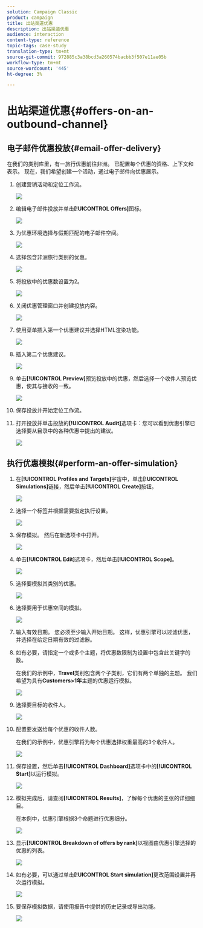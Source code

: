 ```yaml
---
solution: Campaign Classic
product: campaign
title: 出站渠道优惠
description: 出站渠道优惠
audience: interaction
content-type: reference
topic-tags: case-study
translation-type: tm+mt
source-git-commit: 972885c3a38bcd3a260574bacbb3f507e11ae05b
workflow-type: tm+mt
source-wordcount: '445'
ht-degree: 3%

---
```



# 出站渠道优惠{#offers-on-an-outbound-channel}

## 电子邮件优惠投放{#email-offer-delivery}

在我们的类别库里，有一旅行优惠前往非洲。 已配置每个优惠的资格、上下文和表示。 现在，我们希望创建一个活动，通过电子邮件向优惠展示。

1. 创建营销活动和定位工作流。

   ![](assets/offer_delivery_example_001.png)

1. 编辑电子邮件投放并单击&#x200B;**[!UICONTROL Offers]**&#x200B;图标。

   ![](assets/offer_delivery_example_002.png)

1. 为优惠环境选择与假期匹配的电子邮件空间。

   ![](assets/offer_delivery_example_003.png)

1. 选择包含非洲旅行类别的优惠。

   ![](assets/offer_delivery_example_004.png)

1. 将投放中的优惠数设置为2。

   ![](assets/offer_delivery_example_005.png)

1. 关闭优惠管理窗口并创建投放内容。

   ![](assets/offer_delivery_example_006.png)

1. 使用菜单插入第一个优惠建议并选择HTML渲染功能。

   ![](assets/offer_delivery_example_007.png)

1. 插入第二个优惠建议。

   ![](assets/offer_delivery_example_008.png)

1. 单击&#x200B;**[!UICONTROL Preview]**&#x200B;预览投放中的优惠，然后选择一个收件人预览优惠，使其与接收的一致。

   ![](assets/offer_delivery_example_009.png)

1. 保存投放并开始定位工作流。
1. 打开投放并单击投放的&#x200B;**[!UICONTROL Audit]**&#x200B;选项卡：您可以看到优惠引擎已选择要从目录中的各种优惠中提出的建议。

   ![](assets/offer_delivery_example_010.png)

## 执行优惠模拟{#perform-an-offer-simulation}

1. 在&#x200B;**[!UICONTROL Profiles and Targets]**&#x200B;宇宙中，单击&#x200B;**[!UICONTROL Simulations]**&#x200B;链接，然后单击&#x200B;**[!UICONTROL Create]**&#x200B;按钮。

   ![](assets/offer_simulation_001.png)

1. 选择一个标签并根据需要指定执行设置。

   ![](assets/offer_simulation_example_002.png)

1. 保存模拟。 然后在新选项卡中打开。

   ![](assets/offer_simulation_example_003.png)

1. 单击&#x200B;**[!UICONTROL Edit]**&#x200B;选项卡，然后单击&#x200B;**[!UICONTROL Scope]**。

   ![](assets/offer_simulation_example_004.png)

1. 选择要模拟其类别的优惠。

   ![](assets/offer_simulation_example_005.png)

1. 选择要用于优惠空间的模拟。

   ![](assets/offer_simulation_example_006.png)

1. 输入有效日期。 您必须至少输入开始日期。 这样，优惠引擎可以过滤优惠，并选择在给定日期有效的过滤器。
1. 如有必要，请指定一个或多个主题，将优惠数限制为设置中包含此关键字的数。

   在我们的示例中，**Travel**&#x200B;类别包含两个子类别，它们有两个单独的主题。 我们希望为具有&#x200B;**Customers>1年**&#x200B;主题的优惠运行模拟。

   ![](assets/offer_simulation_example_007.png)

1. 选择要目标的收件人。

   ![](assets/offer_simulation_example_008.png)

1. 配置要发送给每个优惠的收件人数。

   在我们的示例中，优惠引擎将为每个优惠选择权重最高的3个收件人。

   ![](assets/offer_simulation_example_009.png)

1. 保存设置，然后单击&#x200B;**[!UICONTROL Dashboard]**&#x200B;选项卡中的&#x200B;**[!UICONTROL Start]**&#x200B;以运行模拟。

   ![](assets/offer_simulation_example_010.png)

1. 模拟完成后，请查阅&#x200B;**[!UICONTROL Results]**，了解每个优惠的主张的详细细目。

   在本例中，优惠引擎根据3个命题进行优惠细分。

   ![](assets/offer_simulation_example_011.png)

1. 显示&#x200B;**[!UICONTROL Breakdown of offers by rank]**&#x200B;以视图由优惠引擎选择的优惠的列表。

   ![](assets/offer_simulation_example_012.png)

1. 如有必要，可以通过单击&#x200B;**[!UICONTROL Start simulation]**&#x200B;更改范围设置并再次运行模拟。

   ![](assets/offer_simulation_example_010.png)

1. 要保存模拟数据，请使用报告中提供的历史记录或导出功能。

   ![](assets/offer_simulation_example_013.png)

